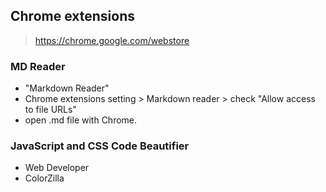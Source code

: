## Chrome extensions

> https://chrome.google.com/webstore

### MD Reader

* "Markdown Reader"
* Chrome extensions setting > Markdown reader > check "Allow access to file URLs"
* open .md file with Chrome.

### JavaScript and CSS Code Beautifier

* Web Developer
* ColorZilla
